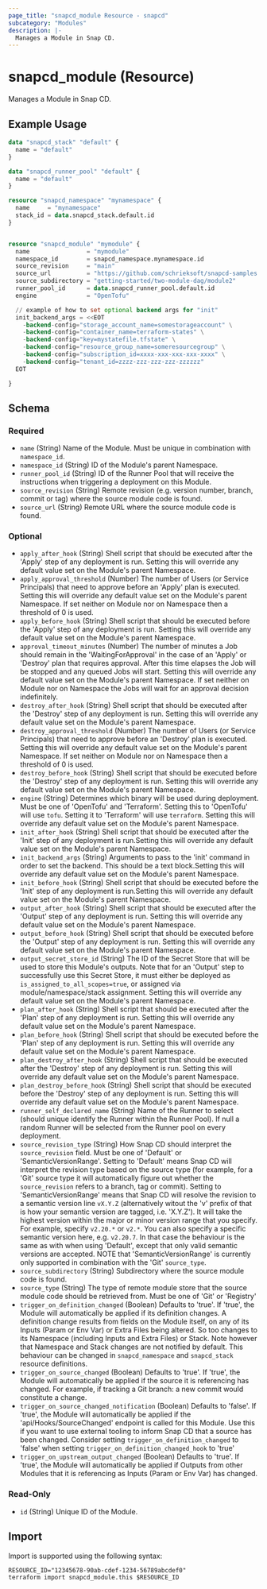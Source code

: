 ```yaml
---
page_title: "snapcd_module Resource - snapcd"
subcategory: "Modules"
description: |-
  Manages a Module in Snap CD.
---
```


# snapcd_module (Resource)

Manages a Module in Snap CD.


## Example Usage

```terraform
data "snapcd_stack" "default" {
  name = "default"
}

data "snapcd_runner_pool" "default" {
  name = "default"
}

resource "snapcd_namespace" "mynamespace" {
  name     = "mynamespace"
  stack_id = data.snapcd_stack.default.id
}


resource "snapcd_module" "mymodule" {
  name                = "mymodule"
  namespace_id        = snapcd_namespace.mynamespace.id
  source_revision     = "main"
  source_url          = "https://github.com/schrieksoft/snapcd-samples.git"
  source_subdirectory = "getting-started/two-module-dag/module2"
  runner_pool_id      = data.snapcd_runner_pool.default.id
  engine              = "OpenTofu"

  // example of how to set optional backend args for "init"
  init_backend_args = <<EOT
    -backend-config="storage_account_name=somestorageaccount" \
    -backend-config="container_name=terraform-states" \
    -backend-config="key=mystatefile.tfstate" \
    -backend-config="resource_group_name=someresourcegroup" \
    -backend-config="subscription_id=xxxx-xxx-xxx-xxx-xxxx" \
    -backend-config="tenant_id=zzzz-zzz-zzz-zzz-zzzzzz"
  EOT

}
```

<!-- schema generated by tfplugindocs -->
## Schema

### Required

- `name` (String) Name of the Module. Must be unique in combination with `namespace_id`.
- `namespace_id` (String) ID of the Module's parent Namespace.
- `runner_pool_id` (String) ID of the Runner Pool that will receive the instructions when triggering a deployment on this Module.
- `source_revision` (String) Remote revision (e.g. version number, branch, commit or tag) where the source module code is found.
- `source_url` (String) Remote URL where the source module code is found.

### Optional

- `apply_after_hook` (String) Shell script that should be executed after the 'Apply' step of any deployment is run. Setting this will override any default value set on the Module's parent Namespace.
- `apply_approval_threshold` (Number) The number of Users (or Service Principals) that need to approve before an 'Apply' plan is executed. Setting this will override any default value set on the Module's parent Namespace. If set neither on Module nor on Namespace then a threshold of 0 is used.
- `apply_before_hook` (String) Shell script that should be executed before the 'Apply' step of any deployment is run. Setting this will override any default value set on the Module's parent Namespace.
- `approval_timeout_minutes` (Number) The number of minutes a Job should remain in the 'WaitingForApproval' in the case of an 'Apply' or 'Destroy' plan that requires approval. After this time elapses the Job will be stopped and any queued Jobs will start. Setting this will override any default value set on the Module's parent Namespace. If set neither on Module nor on Namespace the Jobs will wait for an approval decision indefinitely.
- `destroy_after_hook` (String) Shell script that should be executed after the 'Destroy' step of any deployment is run. Setting this will override any default value set on the Module's parent Namespace.
- `destroy_approval_threshold` (Number) The number of Users (or Service Principals) that need to approve before an 'Destroy' plan is executed. Setting this will override any default value set on the Module's parent Namespace. If set neither on Module nor on Namespace then a threshold of 0 is used.
- `destroy_before_hook` (String) Shell script that should be executed before the 'Destroy' step of any deployment is run. Setting this will override any default value set on the Module's parent Namespace.
- `engine` (String) Determines which binary will be used during deployment. Must be one of 'OpenTofu' and 'Terraform'. Setting this to 'OpenTofu' will use `tofu`. Setting it to 'Terraform' will use `terraform`. Setting this will override any default value set on the Module's parent Namespace.
- `init_after_hook` (String) Shell script that should be executed after the 'Init' step of any deployment is run.Setting this will override any default value set on the Module's parent Namespace.
- `init_backend_args` (String) Arguments to pass to the 'init' command in order to set the backend. This should be a text block.Setting this will override any default value set on the Module's parent Namespace.
- `init_before_hook` (String) Shell script that should be executed before the 'Init' step of any deployment is run.Setting this will override any default value set on the Module's parent Namespace.
- `output_after_hook` (String) Shell script that should be executed after the 'Output' step of any deployment is run. Setting this will override any default value set on the Module's parent Namespace.
- `output_before_hook` (String) Shell script that should be executed before the 'Output' step of any deployment is run. Setting this will override any default value set on the Module's parent Namespace.
- `output_secret_store_id` (String) The ID of the Secret Store that will be used to store this Module's outputs. Note that for an 'Output' step to successfully use this Secret Store, it must either be deployed as `is_assigned_to_all_scopes=true`, or assigned via module/namespace/stack assignment. Setting this will override any default value set on the Module's parent Namespace.
- `plan_after_hook` (String) Shell script that should be executed after the 'Plan' step of any deployment is run. Setting this will override any default value set on the Module's parent Namespace.
- `plan_before_hook` (String) Shell script that should be executed before the 'Plan' step of any deployment is run. Setting this will override any default value set on the Module's parent Namespace.
- `plan_destroy_after_hook` (String) Shell script that should be executed after the 'Destroy' step of any deployment is run. Setting this will override any default value set on the Module's parent Namespace.
- `plan_destroy_before_hook` (String) Shell script that should be executed before the 'Destroy' step of any deployment is run. Setting this will override any default value set on the Module's parent Namespace.
- `runner_self_declared_name` (String) Name of the Runner to select (should unique identify the Runner within the Runner Pool). If null a random Runner will be selected from the Runner pool on every deployment.
- `source_revision_type` (String) How Snap CD should interpret the `source_revision` field. Must be one of 'Default' or 'SemanticVersionRange'. Setting to 'Default' means Snap CD will interpret the revision type based on the source type (for example, for a 'Git' source type it will automatically figure out whether the `source_revision` refers to a branch, tag or commit). Setting to 'SemanticVersionRange' means that Snap CD will resolve the revision to a semantic version line `vX.Y.Z` (alternatively witout the 'v' prefix of that is how your semantic version are tagged, i.e. 'X.Y.Z'). It will take the highest version within the major or minor version range that you specify. For example, specify `v2.20.*` or `v2.*`. You can also specify a specific semantic version here, e.g. `v2.20.7`. In that case the behaviour is the same as with when using 'Default', except that only valid semantic versions are accepted. NOTE that 'SemanticVersionRange' is currently only supported in combination with the 'Git' `source_type`.
- `source_subdirectory` (String) Subdirectory where the source module code is found.
- `source_type` (String) The type of remote module store that the source module code should be retrieved from. Must be one of 'Git' or 'Registry'
- `trigger_on_definition_changed` (Boolean) Defaults to 'true'. If 'true', the Module will automatically be applied if its definition changes. A definition change results from fields on the Module itself, on any of its Inputs (Param or Env Var) or Extra Files being altered. So too changes to its Namespace (including Inputs and Extra Files) or Stack. Note however that Namespace and Stack changes are not notified by default. This behaviour can be changed in `snapcd_namespace` and `snapcd_stack` resource definitions.
- `trigger_on_source_changed` (Boolean) Defaults to 'true'. If 'true', the Module will automatically be applied if the source it is referencing has changed. For example, if tracking a Git branch: a new commit would constitute a change.
- `trigger_on_source_changed_notification` (Boolean) Defaults to 'false'. If 'true', the Module will automatically be applied if the 'api/Hooks/SourceChanged' endpoint is called for this Module. Use this if you want to use external tooling to inform Snap CD that a source has been changed. Consider setting `trigger_on_definition_changed` to 'false' when setting `trigger_on_definition_changed_hook` to 'true'
- `trigger_on_upstream_output_changed` (Boolean) Defaults to 'true'. If 'true', the Module will automatically be applied if Outputs from other Modules that it is referencing as Inputs (Param or Env Var) has changed.

### Read-Only

- `id` (String) Unique ID of the Module.

## Import

Import is supported using the following syntax:

```shell
RESOURCE_ID="12345678-90ab-cdef-1234-56789abcdef0"
terraform import snapcd_module.this $RESOURCE_ID
```
